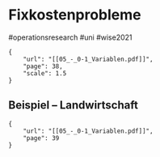 # Fixkostenprobleme

\#operationsresearch #uni #wise2021 

````pdf
{
	"url": "[[05_-_0-1_Variablen.pdf]]",
	"page": 38,
	"scale": 1.5
}
````

## Beispiel – Landwirtschaft

````pdf
{
	"url": "[[05_-_0-1_Variablen.pdf]]",
	"page": 39
}
````
